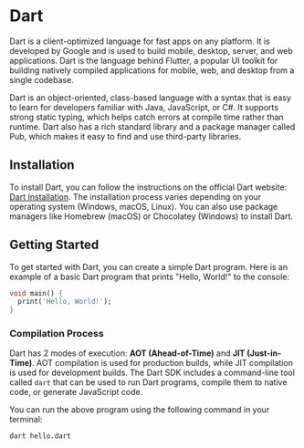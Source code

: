 # Dart

Dart is a client-optimized language for fast apps on any platform. It is developed by Google and is used to build mobile, desktop, server, and web applications. Dart is the language behind Flutter, a popular UI toolkit for building natively compiled applications for mobile, web, and desktop from a single codebase.

Dart is an object-oriented, class-based language with a syntax that is easy to learn for developers familiar with Java, JavaScript, or C#. It supports strong static typing, which helps catch errors at compile time rather than runtime. Dart also has a rich standard library and a package manager called Pub, which makes it easy to find and use third-party libraries.

## Installation

To install Dart, you can follow the instructions on the official Dart website: [Dart Installation](https://dart.dev/get-dart). The installation process varies depending on your operating system (Windows, macOS, Linux). You can also use package managers like Homebrew (macOS) or Chocolatey (Windows) to install Dart.

## Getting Started

To get started with Dart, you can create a simple Dart program. Here is an example of a basic Dart program that prints "Hello, World!" to the console:

```dart
void main() {
  print('Hello, World!');
}
```

### Compilation Process

Dart has 2 modes of execution: **AOT (Ahead-of-Time)** and **JIT (Just-in-Time)**. AOT compilation is used for production builds, while JIT compilation is used for development builds. The Dart SDK includes a command-line tool called `dart` that can be used to run Dart programs, compile them to native code, or generate JavaScript code.

You can run the above program using the following command in your terminal:

```bash
dart hello.dart
```
